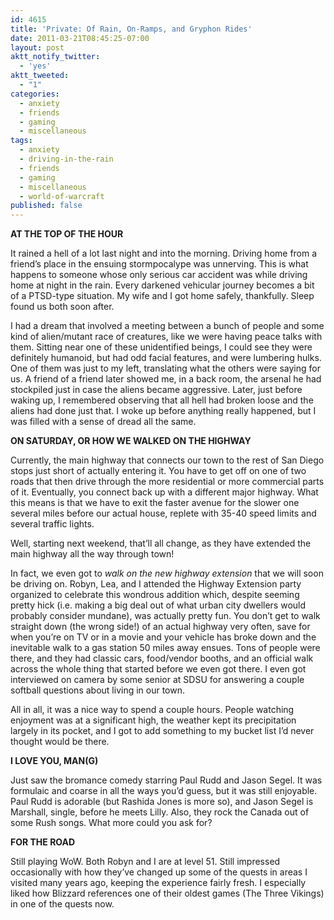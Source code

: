 ```yaml
---
id: 4615
title: 'Private: Of Rain, On-Ramps, and Gryphon Rides'
date: 2011-03-21T08:45:25-07:00
layout: post
aktt_notify_twitter:
  - 'yes'
aktt_tweeted:
  - "1"
categories:
  - anxiety
  - friends
  - gaming
  - miscellaneous
tags:
  - anxiety
  - driving-in-the-rain
  - friends
  - gaming
  - miscellaneous
  - world-of-warcraft
published: false
---
```

**AT THE TOP OF THE HOUR**

It rained a hell of a lot last night and into the morning. Driving home from a friend&#8217;s place in the ensuing stormpocalype was unnerving. This is what happens to someone whose only serious car accident was while driving home at night in the rain. Every darkened vehicular journey becomes a bit of a PTSD-type situation. My wife and I got home safely, thankfully. Sleep found us both soon after.

I had a dream that involved a meeting between a bunch of people and some kind of alien/mutant race of creatures, like we were having peace talks with them. Sitting near one of these unidentified beings, I could see they were definitely humanoid, but had odd facial features, and were lumbering hulks. One of them was just to my left, translating what the others were saying for us. A friend of a friend later showed me, in a back room, the arsenal he had stockpiled just in case the aliens became aggressive. Later, just before waking up, I remembered observing that all hell had broken loose and the aliens had done just that. I woke up before anything really happened, but I was filled with a sense of dread all the same.

**ON SATURDAY, OR HOW WE WALKED ON THE HIGHWAY**

Currently, the main highway that connects our town to the rest of San Diego stops just short of actually entering it. You have to get off on one of two roads that then drive through the more residential or more commercial parts of it. Eventually, you connect back up with a different major highway. What this means is that we have to exit the faster avenue for the slower one several miles before our actual house, replete with 35-40 speed limits and several traffic lights.

Well, starting next weekend, that&#8217;ll all change, as they have extended the main highway all the way through town!

In fact, we even got to _walk on the new highway extension_ that we will soon be driving on. Robyn, Lea, and I attended the Highway Extension party organized to celebrate this wondrous addition which, despite seeming pretty hick (i.e. making a big deal out of what urban city dwellers would probably consider mundane), was actually pretty fun. You don&#8217;t get to walk straight down (the wrong side!) of an actual highway very often, save for when you&#8217;re on TV or in a movie and your vehicle has broke down and the inevitable walk to a gas station 50 miles away ensues. Tons of people were there, and they had classic cars, food/vendor booths, and an official walk across the whole thing that started before we even got there. I even got interviewed on camera by some senior at SDSU for answering a couple softball questions about living in our town.

All in all, it was a nice way to spend a couple hours. People watching enjoyment was at a significant high, the weather kept its precipitation largely in its pocket, and I got to add something to my bucket list I&#8217;d never thought would be there.

**I LOVE YOU, MAN(G)**

Just saw the bromance comedy starring Paul Rudd and Jason Segel. It was formulaic and coarse in all the ways you&#8217;d guess, but it was still enjoyable. Paul Rudd is adorable (but Rashida Jones is more so), and Jason Segel is Marshall, single, before he meets Lilly. Also, they rock the Canada out of some Rush songs. What more could you ask for?

**FOR THE ROAD**

Still playing WoW. Both Robyn and I are at level 51. Still impressed occasionally with how they&#8217;ve changed up some of the quests in areas I visited many years ago, keeping the experience fairly fresh. I especially liked how Blizzard references one of their oldest games (The Three Vikings) in one of the quests now.

